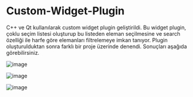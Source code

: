 # Custom-Widget-Plugin

C++ ve Qt kullanılarak custom widget plugin geliştirildi. Bu widget plugin, çoklu seçim listesi oluşturup bu listeden eleman seçilmesine ve search özelliği ile harfe göre elemanları filtrelemeye imkan tanıyor. Plugin oluşturulduktan sonra farklı bir proje üzerinde denendi. Sonuçları aşağıda görebilirsiniz.

![image](https://user-images.githubusercontent.com/45537416/120341878-f226a500-c2ff-11eb-9c4b-bf2d44f4e102.png)

![image](https://user-images.githubusercontent.com/45537416/120341931-ff439400-c2ff-11eb-8984-3ebcbad27f1b.png)

![image](https://user-images.githubusercontent.com/45537416/120341964-07033880-c300-11eb-8e5a-70ce4330b4d7.png)
